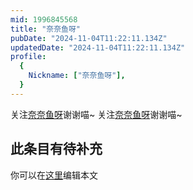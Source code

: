 ```yaml
---
mid: 1996845568
title: "奈奈鱼呀"
pubDate: "2024-11-04T11:22:11.134Z"
updatedDate: "2024-11-04T11:22:11.134Z"
profile:
  {
    Nickname: ["奈奈鱼呀"],
  }
---
```


关注[奈奈鱼呀](https://space.bilibili.com/1996845568)谢谢喵~ 关注[奈奈鱼呀](https://space.bilibili.com/1996845568)谢谢喵~

## 此条目有待补充
你可以在[这里](https://github.com/Yuhanawa/VTuber.ICU-Content/edit/master/v/奈奈鱼呀/index.md)编辑本文
